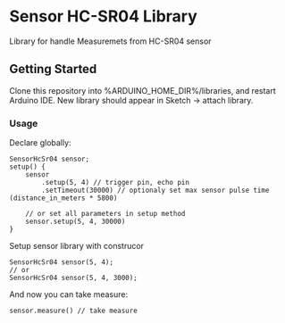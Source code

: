 # Sensor HC-SR04 Library

Library for handle Measuremets from HC-SR04 sensor

## Getting Started

Clone this repository into %ARDUINO_HOME_DIR%/libraries, and restart Arduino IDE.
New library should appear in Sketch -> attach library.
 
### Usage
Declare globally:
```
SensorHcSr04 sensor;
setup() {
	sensor
		.setup(5, 4) // trigger pin, echo pin
		.setTimeout(30000) // optionaly set max sensor pulse time (distance_in_meters * 5800)

	// or set all parameters in setup method
	sensor.setup(5, 4, 30000)
}
```

Setup sensor library with construcor
```
SensorHcSr04 sensor(5, 4);
// or
SensorHcSr04 sensor(5, 4, 3000);
```

And now you can take measure:

```
sensor.measure() // take measure
```

